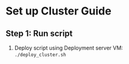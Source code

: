 # Set up Cluster Guide

## Step 1: Run script
1. Deploy script using Deployment server VM: <br>
  ```./deploy_cluster.sh```

